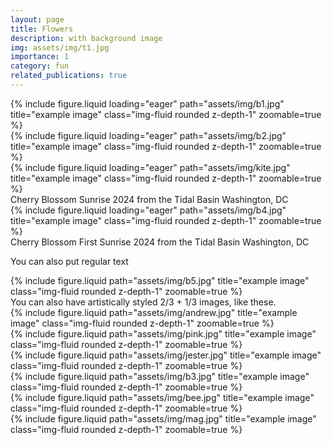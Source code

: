 ```yaml
---
layout: page
title: Flowers
description: with background image
img: assets/img/t1.jpg
importance: 1
category: fun
related_publications: true
---
```


<div class="row">
    <div class="col-sm mt-3 mt-md-0">
        {% include figure.liquid loading="eager" path="assets/img/b1.jpg" title="example image" class="img-fluid rounded z-depth-1" zoomable=true %}
    </div>
    <div class="col-sm mt-3 mt-md-0">
        {% include figure.liquid loading="eager" path="assets/img/b2.jpg" title="example image" class="img-fluid rounded z-depth-1" zoomable=true %}
    </div>
    <div class="col-sm mt-3 mt-md-0">
        {% include figure.liquid loading="eager" path="assets/img/kite.jpg" title="example image" class="img-fluid rounded z-depth-1" zoomable=true %}
    </div>
</div>
<div class="caption">
    Cherry Blossom Sunrise 2024 from the Tidal Basin Washington, DC
</div>
<div class="row">
    <div class="col-sm mt-3 mt-md-0">
        {% include figure.liquid loading="eager" path="assets/img/b4.jpg" title="example image" class="img-fluid rounded z-depth-1" zoomable=true %}
    </div>
</div>
<div class="caption">
    Cherry Blossom First Sunrise 2024 from the Tidal Basin Washington, DC
</div>

You can also put regular text

<div class="row justify-content-sm-center">
    <div class="col-sm-8 mt-3 mt-md-0">
        {% include figure.liquid path="assets/img/b5.jpg" title="example image" class="img-fluid rounded z-depth-1" zoomable=true %}
    </div>

</div>
<div class="caption">
    You can also have artistically styled 2/3 + 1/3 images, like these.
</div>

<div class="row justify-content-sm-center">
    <div class="col-sm-8 mt-3 mt-md-0">
        {% include figure.liquid path="assets/img/andrew.jpg" title="example image" class="img-fluid rounded z-depth-1" zoomable=true %}
    </div>
</div>

<div class="row justify-content-sm-center">
    <div class="col-sm-4 mt-3 mt-md-0">
        {% include figure.liquid path="assets/img/pink.jpg" title="example image" class="img-fluid rounded z-depth-1" zoomable=true %}
    </div>
    <div class="col-sm-4 mt-3 mt-md-0">
        {% include figure.liquid path="assets/img/jester.jpg" title="example image" class="img-fluid rounded z-depth-1" zoomable=true %}
    </div>
    <div class="col-sm-4 mt-3 mt-md-0">
        {% include figure.liquid path="assets/img/b3.jpg" title="example image" class="img-fluid rounded z-depth-1" zoomable=true %}
    </div>
    <div class="col-sm-4 mt-3 mt-md-0">
        {% include figure.liquid path="assets/img/bee.jpg" title="example image" class="img-fluid rounded z-depth-1" zoomable=true %}
    </div>
    <div class="col-sm-4 mt-3 mt-md-0">
        {% include figure.liquid path="assets/img/mag.jpg" title="example image" class="img-fluid rounded z-depth-1" zoomable=true %}
    </div>
</div>
